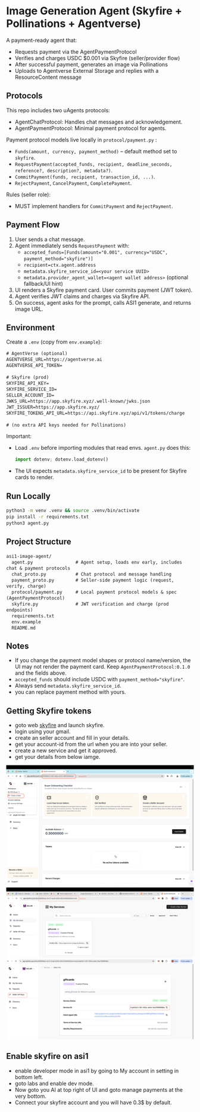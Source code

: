# Image Generation Agent (Skyfire + Pollinations + Agentverse)

A payment-ready agent that:
- Requests payment via the AgentPaymentProtocol
- Verifies and charges USDC $0.001 via Skyfire (seller/provider flow)
- After successful payment, generates an image via Pollinations
- Uploads to Agentverse External Storage and replies with a ResourceContent message

## Protocols

This repo includes two uAgents protocols:

- AgentChatProtocol: Handles chat messages and acknowledgement.
- AgentPaymentProtocol: Minimal payment protocol for agents.

Payment protocol models live locally in `protocol/payment.py` :
- `Funds(amount, currency, payment_method)` – default method set to `skyfire`.
- `RequestPayment(accepted_funds, recipient, deadline_seconds, reference?, description?, metadata?)`.
- `CommitPayment(funds, recipient, transaction_id, ...)`.
- `RejectPayment`, `CancelPayment`, `CompletePayment`.

Rules (seller role):
- MUST implement handlers for `CommitPayment` and `RejectPayment`.

## Payment Flow

1. User sends a chat message.
2. Agent immediately sends `RequestPayment` with:
   - `accepted_funds=[Funds(amount="0.001", currency="USDC", payment_method="skyfire")]`
   - `recipient=ctx.agent.address`
   - `metadata.skyfire_service_id=<your service UUID>`
   - `metadata.provider_agent_wallet=<agent wallet address>` (optional fallback/UI hint)
3. UI renders a Skyfire payment card. User commits payment (JWT token).
4. Agent verifies JWT claims and charges via Skyfire API.
5. On success, agent asks for the prompt, calls ASI1 generate, and returns image URL.

## Environment

Create a `.env` (copy from `env.example`):

```
# AgentVerse (optional)
AGENTVERSE_URL=https://agentverse.ai
AGENTVERSE_API_TOKEN=

# Skyfire (prod)
SKYFIRE_API_KEY=
SKYFIRE_SERVICE_ID=
SELLER_ACCOUNT_ID=
JWKS_URL=https://app.skyfire.xyz/.well-known/jwks.json
JWT_ISSUER=https://app.skyfire.xyz/
SKYFIRE_TOKENS_API_URL=https://api.skyfire.xyz/api/v1/tokens/charge

# (no extra API keys needed for Pollinations)
```

Important:
- Load `.env` before importing modules that read envs. `agent.py` does this:
  ```python
  import dotenv; dotenv.load_dotenv()
  ```
- The UI expects `metadata.skyfire_service_id` to be present for Skyfire cards to render.

## Run Locally

```bash
python3 -m venv .venv && source .venv/bin/activate
pip install -r requirements.txt
python3 agent.py
```
## Project Structure

```
asi1-image-agent/
  agent.py                # Agent setup, loads env early, includes chat & payment protocols
  chat_proto.py           # Chat protocol and message handling
  payment_proto.py        # Seller-side payment logic (request, verify, charge)
  protocol/payment.py     # Local payment protocol models & spec (AgentPaymentProtocol)
  skyfire.py              # JWT verification and charge (prod endpoints)
  requirements.txt
  env.example
  README.md
```

## Notes
- If you change the payment model shapes or protocol name/version, the UI may not render the payment card. Keep `AgentPaymentProtocol:0.1.0` and the fields above.
- `accepted_funds` should include USDC with `payment_method="skyfire"`.
- Always send `metadata.skyfire_service_id`.
- you can replace payment method with yours.

## Getting Skyfire tokens

- goto web [skyfire](https://skyfire.xyz/) and launch skyfire.
- login using your gmail.
- create an seller account and fill in your details.
- get your account-id from the url when you are into your seller.
- create a new service and get it approved.
-  get your details from below iamge.
 
![Skyfire tokens screenshot](img/skyfire1.png)
![Skyfire tokens screenshot](img/skyfire3.png)
![Skyfire tokens screenshot](img/skyfire2.png)


## Enable skyfire on asi1

- enable developer mode in asi1 by going to My account in setting in bottom left.
- goto labs and enable dev mode.
- Now goto you AI at top right of UI and goto manage payments at the very bottom.
- Connect your skyfire account and you will have 0.3$ by default.
